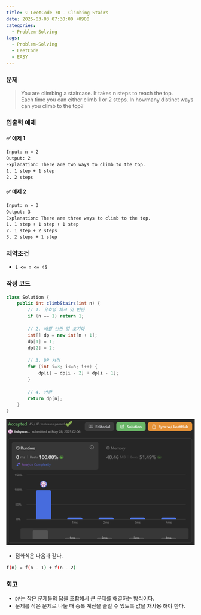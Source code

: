 ```yaml
---
title: 💡 LeetCode 70 - Climbing Stairs
date: 2025-03-03 07:30:00 +0900
categories:
  - Problem-Solving
tags:
  - Problem-Solving
  - LeetCode
  - EASY
---
```


### 문제
>You are climbing a staircase. It takes n steps to reach the top.   
>Each time you can either climb 1 or 2 steps. 
>In howmany distinct ways can you climb to the top?


### 입출력 예제
#### ✅ 예제 1
```bash
Input: n = 2
Output: 2
Explanation: There are two ways to climb to the top.
1. 1 step + 1 step
2. 2 steps
```

#### ✅ 예제 2
```bash
Input: n = 3
Output: 3
Explanation: There are three ways to climb to the top.
1. 1 step + 1 step + 1 step
2. 1 step + 2 steps
3. 2 steps + 1 step
```


### 제약조건
- `1 <= n <= 45`


### 작성 코드
```java
class Solution {
	public int climbStairs(int n) {
		// 1. 유효성 체크 및 반환 
		if (n == 1) return 1;
		
		// 2. 배열 선언 및 초기화
		int[] dp = new int[n + 1];
		dp[1] = 1;
		dp[2] = 2;
		
		// 3. DP 처리
		for (int i=3; i<=n; i++) {
			dp[i] = dp[i - 2] + dp[i - 1];
		}
		
		// 4. 반환
		return dp[n];
	}
}
```
![](/assets/image/Pasted%20image%2020250528020809.png)
- 점화식은 다음과 같다.

```bash
f(n) = f(n - 1) + f(n - 2)
```


### 회고
- `DP`는 작은 문제들의 답을 조합해서 큰 문제를 해결하는 방식이다.
- 문제를 작은 문제로 나눌 때 중복 계산을 줄일 수 있도록 값을 재사용 해야 한다.
